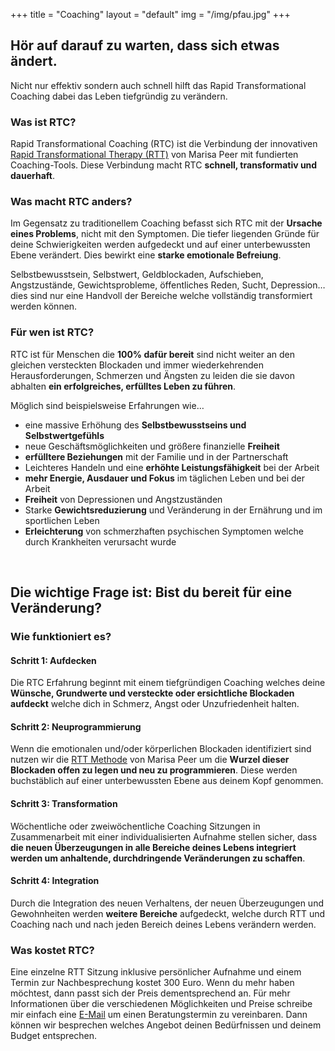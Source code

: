 +++
title = "Coaching"
layout = "default"
img = "/img/pfau.jpg"
+++


<h2 class="sub-side-hero">Hör auf darauf zu warten, dass sich etwas ändert.</h2>

<p class="hero-text">
Nicht nur effektiv sondern auch schnell hilft das Rapid Transformational Coaching dabei das Leben tiefgründig zu verändern.
</p>

### Was ist RTC?

Rapid Transformational Coaching (RTC) ist die Verbindung der innovativen [Rapid Transformational Therapy (RTT)](/blog/20171201-was-ist-rtt) von Marisa Peer mit fundierten Coaching-Tools. Diese Verbindung macht RTC **schnell, transformativ und dauerhaft**.

### Was macht RTC anders?

Im Gegensatz zu traditionellem Coaching befasst sich RTC mit der **Ursache eines Problems**, nicht mit den Symptomen. Die tiefer liegenden Gründe für deine Schwierigkeiten werden aufgedeckt und auf einer unterbewussten Ebene verändert. Dies bewirkt eine **starke emotionale Befreiung**. 

Selbstbewusstsein, Selbstwert, Geldblockaden, Aufschieben, Angstzustände, Gewichtsprobleme, öffentliches Reden, Sucht, Depression… dies sind nur eine Handvoll der Bereiche welche vollständig transformiert werden können.

### Für wen ist RTC?

RTC ist für Menschen die **100% dafür bereit** sind nicht weiter an den gleichen versteckten Blockaden und immer wiederkehrenden Herausforderungen, Schmerzen und Ängsten zu leiden die sie davon abhalten **ein erfolgreiches, erfülltes Leben zu führen**.

Möglich sind beispielsweise Erfahrungen wie…

- eine massive Erhöhung des **Selbstbewusstseins und Selbstwertgefühls**
- neue Geschäftsmöglichkeiten und größere finanzielle **Freiheit**
- **erfülltere Beziehungen** mit der Familie und in der Partnerschaft
- Leichteres Handeln und eine **erhöhte Leistungsfähigkeit** bei der Arbeit
- **mehr Energie, Ausdauer und Fokus** im täglichen Leben und bei der Arbeit
- **Freiheit** von Depressionen und Angstzuständen
- Starke **Gewichtsreduzierung** und Veränderung in der Ernährung und im sportlichen Leben
- **Erleichterung** von schmerzhaften psychischen Symptomen welche durch Krankheiten verursacht wurde

<br>


<h2 class="highlight-text">Die wichtige Frage ist: Bist du bereit für eine Veränderung?</h2>

### Wie funktioniert es?

#### Schritt 1: Aufdecken

Die RTC Erfahrung beginnt mit einem tiefgründigen Coaching welches deine **Wünsche, Grundwerte und versteckte oder ersichtliche Blockaden aufdeckt** welche dich in Schmerz, Angst oder Unzufriedenheit halten.

#### Schritt 2: Neuprogrammierung

Wenn die emotionalen und/oder körperlichen Blockaden identifiziert sind nutzen wir die [RTT Methode](/blog/was-ist-rtt/) von Marisa Peer um die **Wurzel dieser Blockaden offen zu legen und neu zu programmieren**. Diese werden buchstäblich auf einer unterbewussten Ebene aus deinem Kopf genommen.

#### Schritt 3: Transformation

Wöchentliche oder zweiwöchentliche Coaching Sitzungen in Zusammenarbeit mit einer individualisierten Aufnahme stellen sicher, dass **die neuen Überzeugungen in alle Bereiche deines Lebens integriert werden um anhaltende, durchdringende Veränderungen zu schaffen**.

#### Schritt 4: Integration

Durch die Integration des neuen Verhaltens, der neuen Überzeugungen und Gewohnheiten werden **weitere Bereiche** aufgedeckt, welche durch RTT und Coaching nach und nach jeden Bereich deines Lebens verändern werden.


### Was kostet RTC?

Eine einzelne RTT Sitzung inklusive persönlicher Aufnahme und einem Termin zur Nachbesprechung kostet 300 Euro. Wenn du mehr haben möchtest, dann passt sich der Preis dementsprechend an. Für mehr Informationen über die verschiedenen Möglichkeiten und Preise schreibe mir einfach eine [E-Mail](mailto:verena@verenaortlieb.de{:target="_blank"}) um einen Beratungstermin zu vereinbaren. Dann können wir besprechen welches Angebot deinen Bedürfnissen und deinem Budget entsprechen.